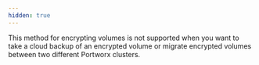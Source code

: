 ```yaml
---
hidden: true
---
```


This method for encrypting volumes is not supported when you want to take a cloud backup  of an encrypted volume or migrate encrypted volumes between two different Portworx clusters.
